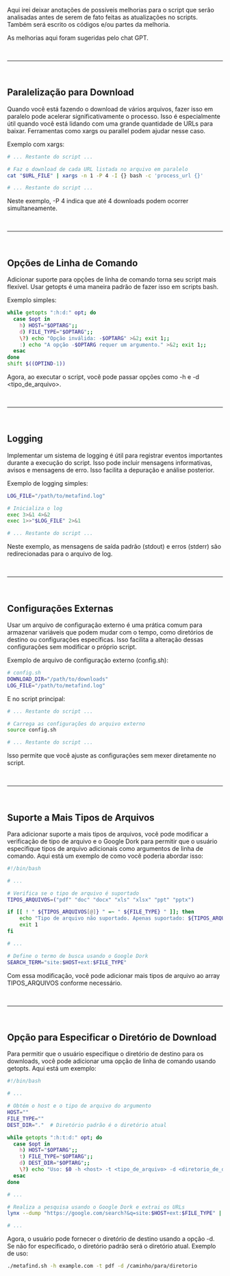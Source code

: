 Aqui irei deixar anotações de possíveis melhorias para o script que serão analisadas antes de serem de fato feitas as atualizações no scripts.
Também será escrito os códigos e/ou partes da melhoria.

As melhorias aqui foram sugeridas pelo chat GPT.

<br>

---

<br>

## **Paralelização para Download**

Quando você está fazendo o download de vários arquivos, fazer isso em paralelo pode acelerar significativamente o processo. Isso é especialmente útil quando você está lidando com uma grande quantidade de URLs para baixar. Ferramentas como xargs ou parallel podem ajudar nesse caso.

Exemplo com xargs:
```bash
# ... Restante do script ...

# Faz o download de cada URL listada no arquivo em paralelo
cat "$URL_FILE" | xargs -n 1 -P 4 -I {} bash -c 'process_url {}'

# ... Restante do script ...
```
Neste exemplo, -P 4 indica que até 4 downloads podem ocorrer simultaneamente.

<br>

---

<br>

## **Opções de Linha de Comando**

Adicionar suporte para opções de linha de comando torna seu script mais flexível. Usar getopts é uma maneira padrão de fazer isso em scripts bash.

Exemplo simples:
```bash
while getopts ":h:d:" opt; do
  case $opt in
    h) HOST="$OPTARG";;
    d) FILE_TYPE="$OPTARG";;
    \?) echo "Opção inválida: -$OPTARG" >&2; exit 1;;
    :) echo "A opção -$OPTARG requer um argumento." >&2; exit 1;;
  esac
done
shift $((OPTIND-1))
```

Agora, ao executar o script, você pode passar opções como -h <host> e -d <tipo_de_arquivo>.

<br>

---

<br>

## **Logging**

Implementar um sistema de logging é útil para registrar eventos importantes durante a execução do script. Isso pode incluir mensagens informativas, avisos e mensagens de erro. Isso facilita a depuração e análise posterior.

Exemplo de logging simples:
```bash
LOG_FILE="/path/to/metafind.log"

# Inicializa o log
exec 3>&1 4>&2
exec 1>>"$LOG_FILE" 2>&1

# ... Restante do script ...
```

Neste exemplo, as mensagens de saída padrão (stdout) e erros (stderr) são redirecionadas para o arquivo de log.

<br>

---

<br>

## **Configurações Externas**

Usar um arquivo de configuração externo é uma prática comum para armazenar variáveis que podem mudar com o tempo, como diretórios de destino ou configurações específicas. Isso facilita a alteração dessas configurações sem modificar o próprio script.

Exemplo de arquivo de configuração externo (config.sh):
```bash
# config.sh
DOWNLOAD_DIR="/path/to/downloads"
LOG_FILE="/path/to/metafind.log"
```

E no script principal:
```bash
# ... Restante do script ...

# Carrega as configurações do arquivo externo
source config.sh

# ... Restante do script ...
```

Isso permite que você ajuste as configurações sem mexer diretamente no script.

<br>

---

<br>

## **Suporte a Mais Tipos de Arquivos**

Para adicionar suporte a mais tipos de arquivos, você pode modificar a verificação de tipo de arquivo e o Google Dork para permitir que o usuário especifique tipos de arquivo adicionais como argumentos de linha de comando. Aqui está um exemplo de como você poderia abordar isso:

```bash
#!/bin/bash

# ...

# Verifica se o tipo de arquivo é suportado
TIPOS_ARQUIVOS=("pdf" "doc" "docx" "xls" "xlsx" "ppt" "pptx")

if [[ ! " ${TIPOS_ARQUIVOS[@]} " =~ " ${FILE_TYPE} " ]]; then
    echo "Tipo de arquivo não suportado. Apenas suportado: ${TIPOS_ARQUIVOS[*]}"
    exit 1
fi

# ...

# Define o termo de busca usando o Google Dork
SEARCH_TERM="site:$HOST+ext:$FILE_TYPE"
```

Com essa modificação, você pode adicionar mais tipos de arquivo ao array TIPOS_ARQUIVOS conforme necessário.

<br>

---

<br>

## **Opção para Especificar o Diretório de Download**

Para permitir que o usuário especifique o diretório de destino para os downloads, você pode adicionar uma opção de linha de comando usando getopts. Aqui está um exemplo:

```bash
#!/bin/bash

# ...

# Obtém o host e o tipo de arquivo do argumento
HOST=""
FILE_TYPE=""
DEST_DIR="."  # Diretório padrão é o diretório atual

while getopts ":h:t:d:" opt; do
  case $opt in
    h) HOST="$OPTARG";;
    t) FILE_TYPE="$OPTARG";;
    d) DEST_DIR="$OPTARG";;
    \?) echo "Uso: $0 -h <host> -t <tipo_de_arquivo> -d <diretorio_de_destino>"; exit 1;;
  esac
done

# ...

# Realiza a pesquisa usando o Google Dork e extrai os URLs
lynx --dump "https://google.com/search?&q=site:$HOST+ext:$FILE_TYPE" | grep ".$FILE_TYPE" | cut -d "=" -f2 | egrep -v "site|google" | sed 's/...$//' > "$URL_FILE"

# ...
```

Agora, o usuário pode fornecer o diretório de destino usando a opção -d. Se não for especificado, o diretório padrão será o diretório atual. Exemplo de uso:

```bash
./metafind.sh -h example.com -t pdf -d /caminho/para/diretorio
```
